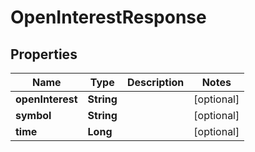 

# OpenInterestResponse


## Properties

| Name | Type | Description | Notes |
|------------ | ------------- | ------------- | -------------|
|**openInterest** | **String** |  |  [optional] |
|**symbol** | **String** |  |  [optional] |
|**time** | **Long** |  |  [optional] |




